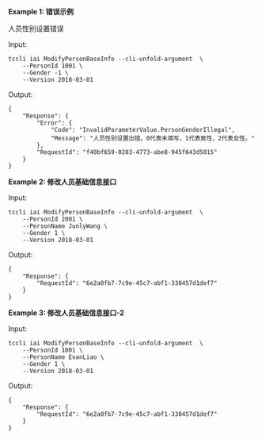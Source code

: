 **Example 1: 错误示例**

人员性别设置错误

Input: 

```
tccli iai ModifyPersonBaseInfo --cli-unfold-argument  \
    --PersonId 1001 \
    --Gender -1 \
    --Version 2018-03-01
```

Output: 
```
{
    "Response": {
        "Error": {
            "Code": "InvalidParameterValue.PersonGenderIllegal",
            "Message": "人员性别设置出错。0代表未填写，1代表男性，2代表女性。"
        },
        "RequestId": "f40bf659-0283-4773-abe8-945f643d5015"
    }
}
```

**Example 2: 修改人员基础信息接口**



Input: 

```
tccli iai ModifyPersonBaseInfo --cli-unfold-argument  \
    --PersonId 2001 \
    --PersonName JunlyWang \
    --Gender 1 \
    --Version 2018-03-01
```

Output: 
```
{
    "Response": {
        "RequestId": "6e2a0fb7-7c9e-45c7-abf1-338457d1def7"
    }
}
```

**Example 3: 修改人员基础信息接口-2**



Input: 

```
tccli iai ModifyPersonBaseInfo --cli-unfold-argument  \
    --PersonId 1001 \
    --PersonName EvanLiao \
    --Gender 1 \
    --Version 2018-03-01
```

Output: 
```
{
    "Response": {
        "RequestId": "6e2a0fb7-7c9e-45c7-abf1-338457d1def7"
    }
}
```

